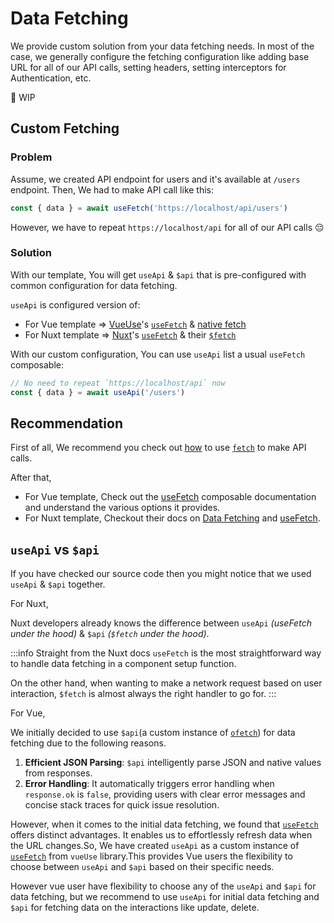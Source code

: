 # Data Fetching

We provide custom solution from your data fetching needs. In most of the case, we generally configure the fetching configuration like adding base URL for all of our API calls, setting headers, setting interceptors for Authentication, etc.

🚧 WIP

## Custom Fetching

### Problem

Assume, we created API endpoint for users and it's available at `/users` endpoint. Then, We had to make API call like this:

```ts
const { data } = await useFetch('https://localhost/api/users')
```

However, we have to repeat `https://localhost/api` for all of our API calls 😔

### Solution

With our template, You will get `useApi` & `$api` that is pre-configured with common configuration for data fetching.

`useApi` is configured version of:

- For Vue template => [VueUse](https://vueuse.org/)'s [`useFetch`](https://vueuse.org/core/useFetch/) & [native fetch](https://developer.mozilla.org/en-US/docs/Web/API/fetch)
- For Nuxt template => [Nuxt](https://nuxt.com/)'s [`useFetch`](https://nuxt.com/docs/api/composables/use-fetch) & their [`$fetch`](https://nuxt.com/docs/api/utils/dollarfetch)

With our custom configuration, You can use `useApi` list a usual `useFetch` composable:

```ts
// No need to repeat `https://localhost/api` now
const { data } = await useApi('/users')
```

## Recommendation

First of all, We recommend you check out [how](https://developer.mozilla.org/en-US/docs/Web/API/Fetch_API/Using_Fetch) to use [`fetch`](https://developer.mozilla.org/en-US/docs/Web/API/fetch) to make API calls.

After that,

- For Vue template, Check out the [useFetch](https://vueuse.org/core/useFetch/) composable documentation and understand the various options it provides.
- For Nuxt template, Checkout their docs on [Data Fetching](https://nuxt.com/docs/getting-started/data-fetching)  and [useFetch](https://nuxt.com/docs/api/composables/use-fetch).

## `useApi` vs `$api`

If you have checked our source code then you might notice that we used `useApi` & `$api` together.

For Nuxt,

Nuxt developers already knows the difference between `useApi` *(useFetch under the hood)* & `$api` *(`$fetch` under the hood)*.

:::info Straight from the Nuxt docs
`useFetch` is the most straightforward way to handle data fetching in a component setup function.

On the other hand, when wanting to make a network request based on user interaction, `$fetch` is almost always the right handler to go for.
:::

For Vue,

We initially decided to use `$api`(a custom instance of [`ofetch`](https://github.com/unjs/ofetch)) for data fetching due to the following reasons.

1. **Efficient JSON Parsing**: `$api` intelligently parse JSON and native values from responses.
2. **Error Handling**: It automatically triggers error handling when `response.ok` is `false`, providing users with clear error messages and concise stack traces for quick issue resolution.

However, when it comes to the initial data fetching, we found that [`useFetch`](https://vueuse.org/core/useFetch/) offers distinct advantages. It enables us to effortlessly refresh data when the URL changes.So, We have created `useApi` as a custom instance of [`useFetch`](https://vueuse.org/core/useFetch/) from `vueUse` library.This provides Vue users the flexibility to choose between `useApi` and `$api` based on their specific needs.

However vue user have flexibility to choose any of the `useApi` and `$api` for data fetching, but we recommend to use `useApi` for initial data fetching and `$api` for fetching data on the interactions like update, delete.
